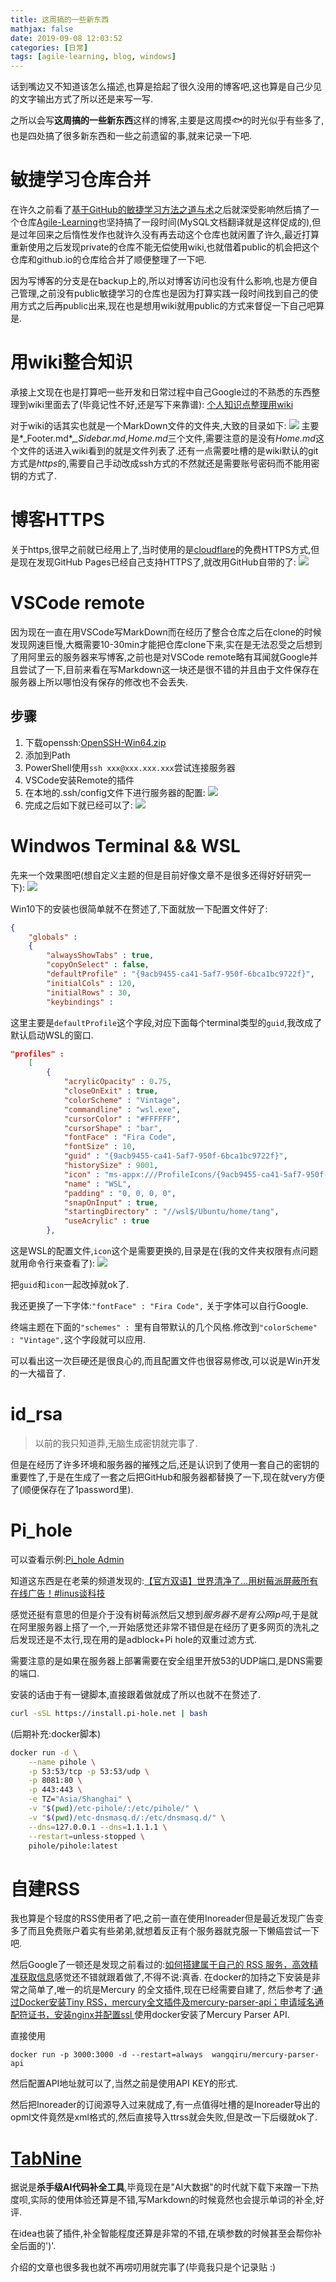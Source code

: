```yaml
---
title: 这周搞的一些新东西
mathjax: false
date: 2019-09-08 12:03:52
categories: [日常]
tags: [agile-learning, blog, windows]
---
```

话到嘴边又不知道该怎么描述,也算是拾起了很久没用的博客吧,这也算是自己少见的文字输出方式了所以还是来写一写.

之所以会写**这周搞的一些新东西**这样的博客,主要是这周摸🐟的时光似乎有些多了,也是四处搞了很多新东西和一些之前遗留的事,就来记录一下吧.

# 敏捷学习仓库合并
在许久之前看了[基于GitHub的敏捷学习方法之道与术](http://insights.thoughtworkers.org/agile-learning-method-base-on-github/)之后就深受影响然后搞了一个仓库[Agile-Learning](https://github.com/913647909/Agile-Learning)也坚持搞了一段时间(MySQL文档翻译就是这样促成的),但是过年回来之后惰性发作也就许久没有再去动这个仓库也就闲置了许久,最近打算重新使用之后发现private的仓库不能无偿使用wiki,也就借着public的机会把这个仓库和github.io的仓库给合并了顺便整理了一下吧.

因为写博客的分支是在backup上的,所以对博客访问也没有什么影响,也是方便自己管理,之前没有public敏捷学习的仓库也是因为打算实践一段时间找到自己的使用方式之后再public出来,现在也是想用wiki就用public的方式来督促一下自己吧算是.
<!-- more -->
# 用wiki整合知识
承接上文现在也是打算吧一些开发和日常过程中自己Google过的不熟悉的东西整理到wiki里面去了(毕竟记性不好,还是写下来靠谱):
[个人知识点整理用wiki](https://github.com/913647909/913647909.github.io/wiki)

对于wiki的话其实也就是一个MarkDown文件的文件夹,大致的目录如下:
![](https://i.loli.net/2019/09/08/i32CrFwuNR9KgXA.png) 
主要是*_Footer.md*,*_Sidebar.md*,*Home.md*三个文件,需要注意的是没有*Home.md*这个文件的话进入wiki看到的就是文件列表了.还有一点需要吐槽的是wiki默认的git方式是*https*的,需要自己手动改成ssh方式的不然就还是需要账号密码而不能用密钥的方式了.

# 博客HTTPS
关于https,很早之前就已经用上了,当时使用的是[cloudflare](https://www.cloudflare.com/)的免费HTTPS方式,但是现在发现GitHub Pages已经自己支持HTTPS了,就改用GitHub自带的了:
![](https://i.loli.net/2019/09/08/DUvbmxSuV6efX2q.png) 

# VSCode remote
因为现在一直在用VSCode写MarkDown而在经历了整合仓库之后在clone的时候发现网速巨慢,大概需要10-30min才能把仓库clone下来,实在是无法忍受之后想到了用阿里云的服务器来写博客,之前也是对VSCode remote略有耳闻就Google并且尝试了一下,目前来看在写Markdown这一块还是很不错的并且由于文件保存在服务器上所以哪怕没有保存的修改也不会丢失.

## 步骤
1. 下载openssh:[OpenSSH-Win64.zip](https://github.com/PowerShell/Win32-OpenSSH/releases/download/v8.0.0.0p1-Beta/OpenSSH-Win64.zip)
2. 添加到Path
3. PowerShell使用`ssh xxx@xxx.xxx.xxx`尝试连接服务器
4. VSCode安装Remote的插件
5. 在本地的.ssh/config文件下进行服务器的配置:
![](https://i.loli.net/2019/09/08/8IgnytEAW3VuzLF.png)
6. 完成之后如下就已经可以了:
![](https://i.loli.net/2019/09/08/zc2Om3BN5KqdeRa.png) 

# Windwos Terminal && WSL
先来一个效果图吧(想自定义主题的但是目前好像文章不是很多还得好好研究一下):
![](https://i.loli.net/2019/09/08/bYMize3ckp8lst7.png) 

Win10下的安装也很简单就不在赘述了,下面就放一下配置文件好了:
```json
{
    "globals" : 
    {
        "alwaysShowTabs" : true,
        "copyOnSelect" : false,
        "defaultProfile" : "{9acb9455-ca41-5af7-950f-6bca1bc9722f}",
        "initialCols" : 120,
        "initialRows" : 30,
        "keybindings" : 
```
这里主要是`defaultProfile`这个字段,对应下面每个terminal类型的`guid`,我改成了默认启动WSL的窗口.

```json
"profiles" : 
    [
        {
            "acrylicOpacity" : 0.75,
            "closeOnExit" : true,
            "colorScheme" : "Vintage",
            "commandline" : "wsl.exe",
            "cursorColor" : "#FFFFFF",
            "cursorShape" : "bar",
            "fontFace" : "Fira Code",
            "fontSize" : 10,
            "guid" : "{9acb9455-ca41-5af7-950f-6bca1bc9722f}",
            "historySize" : 9001,
            "icon" : "ms-appx:///ProfileIcons/{9acb9455-ca41-5af7-950f-6bca1bc9722f}.png",
            "name" : "WSL",
            "padding" : "0, 0, 0, 0",
            "snapOnInput" : true,
            "startingDirectory" : "//wsl$/Ubuntu/home/tang",
            "useAcrylic" : true
        },
```
这是WSL的配置文件,`icon`这个是需要更换的,目录是在(我的文件夹权限有点问题就用命令行来查看了):
![](https://i.loli.net/2019/09/08/5bvTHJOGSzMClR7.png) 

把`guid`和`icon`一起改掉就ok了.

我还更换了一下字体:`"fontFace" : "Fira Code",` 关于字体可以自行Google.

终端主题在下面的`"schemes" : `里有自带默认的几个风格.修改到`"colorScheme" : "Vintage",`这个字段就可以应用.

可以看出这一次巨硬还是很良心的,而且配置文件也很容易修改,可以说是Win开发的一大福音了.
# id_rsa
> 以前的我只知道莽,无脑生成密钥就完事了.

但是在经历了许多环境和服务器的摧残之后,还是认识到了使用一套自己的密钥的重要性了,于是在生成了一套之后把GitHub和服务器都替换了一下,现在就very方便了(顺便保存在了1password里).
# Pi_hole
可以查看示例:[Pi_hole Admin](http://dns.misakatang.cn)

知道这东西是在老莱的频道发现的:[【官方双语】世界清净了...用树莓派屏蔽所有在线广告！#linus谈科技](https://www.bilibili.com/video/av65936575)

感觉还挺有意思的但是介于没有树莓派然后又想到*服务器不是有公网ip吗*,于是就在阿里服务器上搭了一个,一开始感觉还非常不错但是在经历了更多网页的洗礼之后发现还是不太行,现在用的是adblock+Pi hole的双重过滤方式.

需要注意的是如果在服务器上部署需要在安全组里开放53的UDP端口,是DNS需要的端口.

安装的话由于有一键脚本,直接跟着做就成了所以也就不在赘述了.
```bash
curl -sSL https://install.pi-hole.net | bash
```

(后期补充:docker脚本)
```bash
docker run -d \
    --name pihole \
    -p 53:53/tcp -p 53:53/udp \
    -p 8081:80 \
    -p 443:443 \
    -e TZ="Asia/Shanghai" \
    -v "$(pwd)/etc-pihole/:/etc/pihole/" \
    -v "$(pwd)/etc-dnsmasq.d/:/etc/dnsmasq.d/" \
    --dns=127.0.0.1 --dns=1.1.1.1 \
    --restart=unless-stopped \
    pihole/pihole:latest
```

# 自建RSS
我也算是个轻度的RSS使用者了吧,之前一直在使用Inoreader但是最近发现广告变多了而且免费账户着实有些弟弟,就想着反正有个服务器就克服一下懒癌尝试一下吧.

然后Google了一顿还是发现之前看过的:[如何搭建属于自己的 RSS 服务，高效精准获取信息](https://sspai.com/post/41302)感觉还不错就跟着做了,不得不说:真香. 在docker的加持之下安装是非常之简单了,唯一的坑是Mercury 的全文插件,现在已经需要自建了, 然后参考了:[通过Docker安装Tiny RSS，mercury全文插件及mercury-parser-api；申请域名通配符证书，安装nginx并配置ssl ](https://libertyleadingnetwork.blogspot.com/2019/03/dockertiny-rssmercurymercury-parser.html) 使用docker安装了Mercury Parser API.

直接使用
```
docker run -p 3000:3000 -d --restart=always  wangqiru/mercury-parser-api
```
然后配置API地址就可以了,当然之前是使用API KEY的形式.

然后把Inoreader的订阅源导入过来就成了,有一点值得吐槽的是Inoreader导出的opml文件竟然是xml格式的,然后直接导入ttrss就会失败,但是改一下后缀就ok了.
# [TabNine](https://tabnine.com/)
据说是**杀手级AI代码补全工具**,毕竟现在是"AI大数据"的时代就下载下来蹭一下热度呗,实际的使用体验还算是不错,写Markdown的时候竟然也会提示单词的补全,好评.

在idea也装了插件,补全智能程度还算是非常的不错,在填参数的时候甚至会帮你补全后面的')'.

介绍的文章也很多我也就不再唠叨用就完事了(毕竟我只是个记录贴 :)